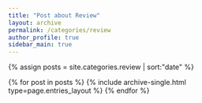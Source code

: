 ```yaml
---
title: "Post about Review"
layout: archive
permalink: /categories/review
author_profile: true
sidebar_main: true
---
```


{% assign posts = site.categories.review | sort:"date" %}

{% for post in posts %}
  {% include archive-single.html type=page.entries_layout %}
{% endfor %}
